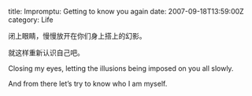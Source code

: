 title: Impromptu: Getting to know you again
date: 2007-09-18T13:59:00Z
category: Life

闭上眼睛，慢慢放开在你们身上搭上的幻影。

就这样重新认识自己吧。

Closing my eyes, letting the illusions being imposed on you all slowly.

And from there let’s try to know who I am myself.
